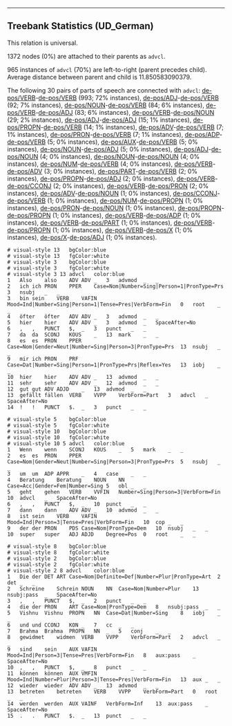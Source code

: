 

--------------------------------------------------------------------------------

## Treebank Statistics (UD_German)

This relation is universal.

1372 nodes (0%) are attached to their parents as `advcl`.

965 instances of `advcl` (70%) are left-to-right (parent precedes child).
Average distance between parent and child is 11.850583090379.

The following 30 pairs of parts of speech are connected with `advcl`: [de-pos/VERB]()-[de-pos/VERB]() (993; 72% instances), [de-pos/ADJ]()-[de-pos/VERB]() (92; 7% instances), [de-pos/NOUN]()-[de-pos/VERB]() (84; 6% instances), [de-pos/VERB]()-[de-pos/ADJ]() (83; 6% instances), [de-pos/VERB]()-[de-pos/NOUN]() (29; 2% instances), [de-pos/ADJ]()-[de-pos/ADJ]() (15; 1% instances), [de-pos/PROPN]()-[de-pos/VERB]() (14; 1% instances), [de-pos/ADV]()-[de-pos/VERB]() (7; 1% instances), [de-pos/PRON]()-[de-pos/VERB]() (7; 1% instances), [de-pos/ADP]()-[de-pos/VERB]() (5; 0% instances), [de-pos/AUX]()-[de-pos/VERB]() (5; 0% instances), [de-pos/NOUN]()-[de-pos/ADJ]() (5; 0% instances), [de-pos/ADJ]()-[de-pos/NOUN]() (4; 0% instances), [de-pos/NOUN]()-[de-pos/NOUN]() (4; 0% instances), [de-pos/NUM]()-[de-pos/VERB]() (4; 0% instances), [de-pos/VERB]()-[de-pos/ADV]() (3; 0% instances), [de-pos/PART]()-[de-pos/VERB]() (2; 0% instances), [de-pos/PROPN]()-[de-pos/ADJ]() (2; 0% instances), [de-pos/VERB]()-[de-pos/CCONJ]() (2; 0% instances), [de-pos/VERB]()-[de-pos/PRON]() (2; 0% instances), [de-pos/ADV]()-[de-pos/NOUN]() (1; 0% instances), [de-pos/CCONJ]()-[de-pos/VERB]() (1; 0% instances), [de-pos/NUM]()-[de-pos/PROPN]() (1; 0% instances), [de-pos/PRON]()-[de-pos/NOUN]() (1; 0% instances), [de-pos/PROPN]()-[de-pos/PROPN]() (1; 0% instances), [de-pos/VERB]()-[de-pos/ADP]() (1; 0% instances), [de-pos/VERB]()-[de-pos/PART]() (1; 0% instances), [de-pos/VERB]()-[de-pos/PROPN]() (1; 0% instances), [de-pos/VERB]()-[de-pos/X]() (1; 0% instances), [de-pos/X]()-[de-pos/ADJ]() (1; 0% instances).


~~~ conllu
# visual-style 13	bgColor:blue
# visual-style 13	fgColor:white
# visual-style 3	bgColor:blue
# visual-style 3	fgColor:white
# visual-style 3 13 advcl	color:blue
1	Also	also	ADV	ADV	_	3	advmod	_	_
2	ich	ich	PRON	PPER	Case=Nom|Number=Sing|Person=1|PronType=Prs	3	nsubj	_	_
3	bin	sein	VERB	VAFIN	Mood=Ind|Number=Sing|Person=1|Tense=Pres|VerbForm=Fin	0	root	_	_
4	öfter	öfter	ADV	ADV	_	3	advmod	_	_
5	hier	hier	ADV	ADV	_	3	advmod	_	SpaceAfter=No
6	,	,	PUNCT	$,	_	3	punct	_	_
7	da	da	SCONJ	KOUS	_	13	mark	_	_
8	es	es	PRON	PPER	Case=Nom|Gender=Neut|Number=Sing|Person=3|PronType=Prs	13	nsubj	_	_
9	mir	ich	PRON	PRF	Case=Dat|Number=Sing|Person=1|PronType=Prs|Reflex=Yes	13	iobj	_	_
10	hier	hier	ADV	ADV	_	13	advmod	_	_
11	sehr	sehr	ADV	ADV	_	12	advmod	_	_
12	gut	gut	ADV	ADJD	_	13	advmod	_	_
13	gefällt	fällen	VERB	VVPP	VerbForm=Part	3	advcl	_	SpaceAfter=No
14	!	!	PUNCT	$.	_	3	punct	_	_

~~~


~~~ conllu
# visual-style 5	bgColor:blue
# visual-style 5	fgColor:white
# visual-style 10	bgColor:blue
# visual-style 10	fgColor:white
# visual-style 10 5 advcl	color:blue
1	Wenn	wenn	SCONJ	KOUS	_	5	mark	_	_
2	es	es	PRON	PPER	Case=Nom|Gender=Neut|Number=Sing|Person=3|PronType=Prs	5	nsubj	_	_
3	um	um	ADP	APPR	_	4	case	_	_
4	Beratung	Beratung	NOUN	NN	Case=Acc|Gender=Fem|Number=Sing	5	obl	_	_
5	geht	gehen	VERB	VVFIN	Number=Sing|Person=3|VerbForm=Fin	10	advcl	_	SpaceAfter=No
6	,	,	PUNCT	$,	_	10	punct	_	_
7	dann	dann	ADV	ADV	_	10	advmod	_	_
8	ist	sein	VERB	VAFIN	Mood=Ind|Person=3|Tense=Pres|VerbForm=Fin	10	cop	_	_
9	der	der	PRON	PDS	Case=Nom|PronType=Dem	10	nsubj	_	_
10	super	super	ADJ	ADJD	Degree=Pos	0	root	_	_

~~~


~~~ conllu
# visual-style 8	bgColor:blue
# visual-style 8	fgColor:white
# visual-style 2	bgColor:blue
# visual-style 2	fgColor:white
# visual-style 2 8 advcl	color:blue
1	Die	der	DET	ART	Case=Nom|Definite=Def|Number=Plur|PronType=Art	2	det	_	_
2	Schreine	Schrein	NOUN	NN	Case=Nom|Number=Plur	13	nsubj:pass	_	SpaceAfter=No
3	,	,	PUNCT	$,	_	2	punct	_	_
4	die	der	PRON	ART	Case=Nom|PronType=Dem	8	nsubj:pass	_	_
5	Vishnu	Vishnu	PROPN	NN	Case=Dat|Number=Sing	8	iobj	_	_
6	und	und	CCONJ	KON	_	7	cc	_	_
7	Brahma	Brahma	PROPN	NN	_	5	conj	_	_
8	gewidmet	widmen	VERB	VVPP	VerbForm=Part	2	advcl	_	_
9	sind	sein	AUX	VAFIN	Mood=Ind|Person=3|Tense=Pres|VerbForm=Fin	8	aux:pass	_	SpaceAfter=No
10	,	,	PUNCT	$,	_	8	punct	_	_
11	können	können	AUX	VMFIN	Mood=Ind|Number=Plur|Person=3|Tense=Pres|VerbForm=Fin	13	aux	_	_
12	wieder	wieder	ADV	ADV	_	13	advmod	_	_
13	betreten	betreten	VERB	VVPP	VerbForm=Part	0	root	_	_
14	werden	werden	AUX	VAINF	VerbForm=Inf	13	aux:pass	_	SpaceAfter=No
15	.	.	PUNCT	$.	_	13	punct	_	_

~~~


